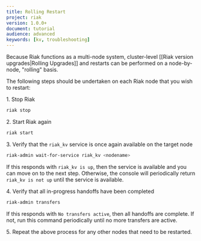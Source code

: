 ```yaml
---
title: Rolling Restart
project: riak
version: 1.0.0+
document: tutorial
audience: advanced
keywords: [kv, troubleshooting]
---
```


Because Riak functions as a multi-node system, cluster-level [[Riak version upgrades|Rolling Upgrades]] and restarts can be performed on a node-by-node, "rolling" basis.

The following steps should be undertaken on each Riak node that you wish to restart:

1\. Stop Riak

```bash
riak stop
```

2\. Start Riak again

```bash
riak start
```

3\. Verify that the `riak_kv` service is once again available on the target node

```bash
riak-admin wait-for-service riak_kv <nodename>
```

If this responds with `riak_kv is up`, then the service is available and you can move on to the next step. Otherwise, the console will periodically return `riak_kv is not up` until the service is available.

4\. Verify that all in-progress handoffs have been completed

```bash
riak-admin transfers
```

If this responds with `No transfers active`, then all handoffs are complete. If not, run this command periodically until no more transfers are active.

5\. Repeat the above process for any other nodes that need to be restarted.
